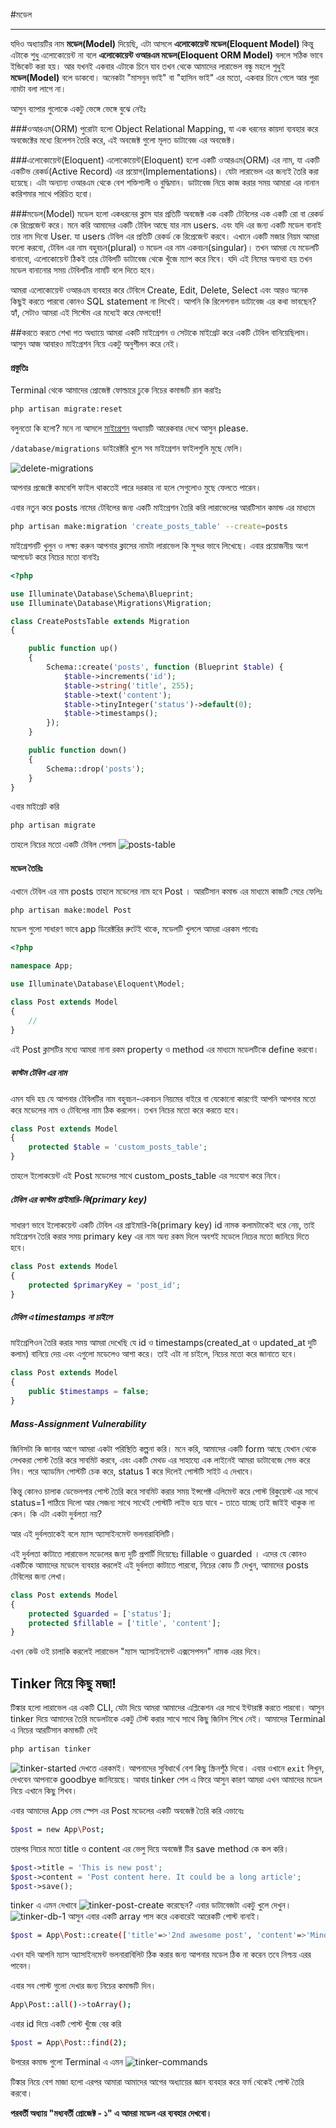 #মডেল
***
যদিও অধ্যায়টির নাম **মডেল(Model)** দিয়েছি, এটা আসলে **এলোকোয়েন্ট মডেল(Eloquent Model)** কিন্তু এটাকে শুধু এলোকোয়েন্ট না বলে **এলোকোয়েন্ট ওআরএম মডেল(Eloquent ORM Model)** বললে সঠিক ভাবে ইন্ডিকেট করা হয়। আর যখনই একবার এটাকে চিনে যাব তখন থেকে আমাদের লারাভেল বন্ধু মহলে শুধুই **মডেল(Model)** বলে ডাকবো।
অনেকটা "মাসনুন ভাই" বা "হাসিন ভাই" এর মতো, একবার চিনে গেলে আর পুরা নামটা বলা লাগে না।

আসুন ব্যাপার গুলোকে একটু ভেঙ্গে ভেঙ্গে বুঝে নেইঃ

###ওআরএম(ORM)
পুরোটা হলো Object Relational Mapping, যা এক ধরনের কায়দা ব্যবহার করে অবজেক্টের মধ্যে রিলেশন তৈরি করে, এই অবজেক্ট গুলো মূলত ডাটাবেজ এর অবজেক্ট।

###এলোকোয়েন্ট(Eloquent)
এলোকোয়েন্ট(Eloquent) হলো একটি ওআরএম(ORM) এর নাম, যা একটি একটিভ রেকর্ড(Active Record) এর প্রয়োগ(Implementations)। যেটা লারাভেল এর জন্যই তৈরি করা হয়েছে। এটা অন্যান্য ওআরএম থেকে বেশ শক্তিশালী ও বুদ্ধিমান। ডাটাবেজ নিয়ে কাজ করার সময় আমারা এর নানান কারিশমার সাথে পরিচিত হবো।

###মডেল(Model)
মডেল হলো একধরনের ক্লাস যার প্রতিটি অবজেক্ট এক একটি টেবিলের এক একটি রো বা রেকর্ড কে রিপ্রেজেন্ট করে।
মনে করি আমাদের একটি টেবিল আছে যার নাম users. এবং যদি এর জন্য একটি মডেল বানাই তার নাম দিবো User. যা users টেবিল এর প্রতিটি রেকর্ড কে রিপ্রেজেন্ট করবে।
এখানে একটি মজার নিয়ম আমরা ফলো করবো, টেবিল এর নাম বহুবচন(plural) ও মডেল এর নাম একবচন(singular)। তখন আমরা যে মডেলটি বানাবো, এলোকোয়েন্ট ঠিকই তার টেবিলটি ডাটাবেজ থেকে খুঁজে ম্যাপ করে নিবে। যদি এই নিমের অন্যথা হয় তখন মডেল বানানোর সময় টেবিলটির নামটি বলে দিতে হবে।


আমরা এলোকোয়েন্ট ওআরএম ব্যবহার করে টেবিলে Create, Edit, Delete, Select এবং আরও অনেক কিছুই করতে পারবো কোনও SQL statement না লিখেই। আপনি কি রিলেশনাল ডাটাবেজ এর কথা ভাবছেন? হ্যাঁ, সেটাও আমরা এই সিস্টেম এর মধ্যেই করে ফেলবো!!

##করতে করতে শেখা
গত অধ্যায়ে আমরা একটি মাইগ্রেশন ও সেটাকে মাইগ্রেট করে একটি টেবিল বানিয়েছিলাম। আসুন আজ আবারও মাইগ্রেশন নিয়ে একটু অনুশীলন করে নেই।

#### প্রস্তুতিঃ
Terminal থেকে আমাদের প্রোজেক্ট ফোল্ডারে ঢুকে নিচের কমান্ডটি রান করাইঃ
```bash
php artisan migrate:reset
```
বলুনতো কি হলো? মনে না আসলে [মাইগ্রেশন](http://laravel.howtocode.com.bd/migration.html) অধ্যায়টি আরেকবার দেখে আসুন please.

``` /database/migrations ```
ডাইরেক্টরি খুলে সব মাইগ্রেশন ফাইলগুলি মুছে ফেলি।

![delete-migrations](images/delete-migrations.png )

আপনার প্রজেক্টে কমবেশি ফাইল থাকতেই পারে দরকার না হলে সেগুলোও মুছে ফেলতে পারেন।

এবার নতুন করে posts নামের টেবিলের জন্য একটি মাইগ্রেশন তৈরি করি লারাভেলের আরটিসান কমান্ড এর মাধ্যমে

```bash
php artisan make:migration 'create_posts_table' --create=posts
```
মাইগ্রেশনটি খুলুন ও লক্ষ্য করুন আপনার ক্লাসের নামটা লারাভেল কি সুন্দর ভাবে লিখেছে।
এবার প্রয়োজনীয় অংশ আপডেট করে নিচের মতো বানাইঃ
```php
<?php

use Illuminate\Database\Schema\Blueprint;
use Illuminate\Database\Migrations\Migration;

class CreatePostsTable extends Migration
{

    public function up()
    {
        Schema::create('posts', function (Blueprint $table) {
            $table->increments('id');
            $table->string('title', 255);
            $table->text('content');
            $table->tinyInteger('status')->default(0);
            $table->timestamps();
        });
    }

    public function down()
    {
        Schema::drop('posts');
    }
}
```
এবার মাইগ্রেট করি
```bash
php artisan migrate
```
তাহলে নিচের মতো একটি টেবিল পেলাম
![posts-table](images/posts-table.png)

#### মডেল তৈরিঃ

এখানে টেবিল এর নাম posts তাহলে মডেলের নাম হবে Post । আরটিসান কমান্ড এর মাধ্যমে কাজটি সেরে ফেলিঃ

```bash
php artisan make:model Post
```
মডেল গুলো সাধারণ ভাবে app ডিরেক্টরির রুটেই থাকে, মডেলটি খুললে আমরা এরকম পাবোঃ

```php
<?php

namespace App;

use Illuminate\Database\Eloquent\Model;

class Post extends Model
{
    //
}
```
এই Post ক্লাসটির মধ্যে আমরা নানা রকম property ও method এর মাধ্যমে মডেলটিকে define করবো।
##### কাস্টম টেবিল এর নাম
এমন যদি হয় যে আপনার টেবিলটির নাম বহুবচন-একবচন নিয়মের বাইরে বা যেকোনো কারণেই আপনি আপনার মতো করে মডেলের নাম ও টেবিলের নাম ঠিক করলেন। তখন নিচের মতো করে করতে হবে।
```php
class Post extends Model
{
    protected $table = 'custom_posts_table';
}
```
তাহলে ইলোকয়েন্ট এই Post মডেলের সাথে custom_posts_table এর সংযোগ করে নিবে।

##### টেবিল এর কাস্টম প্রাইমারি-কি(primary key)
সাধারণ ভাবে ইলোকয়েন্ট একটি টেবিল এর প্রাইমারি-কি(primary key) id নামক কলামটাকেই ধরে নেয়, তাই মাইগ্রেশন তৈরি করার সময় primary key এর নাম অন্য রকম দিলে অবশই মডেলে নিচের মতো জানিয়ে দিতে হবে।

```php
class Post extends Model
{
    protected $primaryKey = 'post_id';
}
```
##### টেবিল এ timestamps না চাইলে
মাইগ্রেশিওন তৈরি করার সময় আমরা দেখেছি যে id ও timestamps(created_at ও updated_at দুটি কলাম) বানিয়ে দেয় এবং এগুলো মডেলেও আশা করে। তাই এটা না চাইলে, নিচের মতো করে জানাতে হবে।
```php
class Post extends Model
{
    public $timestamps = false;
}
```
##### Mass-Assignment Vulnerability
জিনিসটা কি জানার আগে আমরা একটা পরিস্থিতি কল্পনা করি।
মনে করি, আমাদের একটি form আছে যেখান থেকে লেখকরা পোস্ট তৈরি করে সাবমিট করবে, এবং একটি মেথড এর সাহায্যে এক লাইনেই আমরা ডাটাবেজে সেভ করে নিব। পরে অ্যাডমিন পোস্টটি চেক করে, status 1 করে দিলেই পোস্টটি সাইট এ দেখাবে।

কিন্তু কোনও চালাক ডেভেলপার  পোস্ট তৈরি করে সাবমিট করার সময় ইন্সপেক্ট এলিমেন্ট করে পোস্ট রিকুয়েস্ট এর সাথে status=1 পাঠিয়ে দিলো আর সেজন্য সাথে সাথেই পোস্টটি লাইভ হয়ে যাবে - তাতে যাচ্ছে তাই জাইই থাকুক না কেন। কি এটা একটা দুর্বলতা নয়?

আর এই দুর্বলতাকেই বলে ম্যাস অ্যাসাইনমেন্ট ভলনারাবিলিটি।

এই দুর্বলতা কাটাতে লারাভেল মডেলের জন্য দুটি প্রপার্টি দিয়েছেঃ fillable ও guarded ।
এদের যে কোনও একটিকে আমাদের মডেলে ব্যবহার করলেই এই দুর্বলতা কাটাতে পারবো, নিচের কোড টি দেখুন, আমাদের posts টেবিলের জন্য লেখা।
```php
class Post extends Model
{
    protected $guarded = ['status'];
    protected $fillable = ['title', 'content'];
}
```
এখন কেউ ওই চালাকি করলেই লারাভেল "ম্যাস অ্যাসাইনমেন্ট এক্সসেপসন" নামক এরর দিবে।

## Tinker নিয়ে কিছু মজা!
টিঙ্কার হলো লারাভেল এর একটি CLI, যেটা দিয়ে আমরা আমাদের এপ্লিকেশন এর সাথে ইন্টারাক্ট করতে পারবো।
আসুন tinker দিয়ে আমাদের তৈরি মডেলটাকে একটু টেস্ট করার সাথে সাথে কিছু জিনিস শিখে নেই।
আমাদের Terminal এ নিচের আরটিসান কমান্ডটি দেই
```bash
php artisan tinker
```
![tinker-started](images/tinker-started.png)
দেখতে এরকমই। আপনাদের সুবিধার্থে বেশ কিছু স্ক্রিনশুঁঠ দিবো।
এবার ওখানে ```exit``` লিখুন, দেখবেন আপনাকে goodbye জানিয়েছে। আবার tinker শেল এ ফিরে আসুন কারণ আমরা এখন আমাদের মডেল নিয়ে এখানে কিছু শিখব।

এবার আমাদের App নেম স্পেস এর Post মডেলের একটি অবজেক্ট তৈরি করি এভাবেঃ
```bash
$post = new App\Post;
```
তারপর নিচের মতো title ও content এর ভেলু দিয়ে অবজেক্ট টির save method কে কল করি।

```php
$post->title = 'This is new post';
$post->content = 'Post content here. It could be a long article';
$post->save();
```
tinker এ এমন দেখাবে
![tinker-post-create](images/tinker-post-create.png)
করেছেন? এবার ডাটাবেজটা একটু খুলে দেখুন।
![tinker-db-1](images/post-saved-1.png)
আসুন এবার একটি array পাস করে একবারেই আরেকটি পোস্ট বানাই।
```bash
$post = App\Post::create(['title'=>'2nd awesome post', 'content'=>'Mind blowing content']);
```
এখন যদি আপনি ম্যাস অ্যাসাইনমেন্ট ভলনারাবিলিট ঠিক করার জন্য আপনার মডেল ঠিক না করেন তবে নিশ্চয় এরর পাবেন।

এবার সব পোস্ট গুলো দেখার জন্য নিচের কমান্ডটি দিন।
```bash
App\Post::all()->toArray();
```
এবার id দিয়ে একটি পোস্ট খুঁজে বের করি
```bash
$post = App\Post::find(2);
```
উপরের কমান্ড গুলো Terminal এ এমন
![tinker-commands](images/tinker-commands.png)

টিঙ্কার নিয়ে বেশ মাজা হলো এরপর আমারা আমাদের আগের অধ্যায়ের জ্ঞান ব্যবহার করে ফর্ম থেকেই পোস্ট তৈরি করবো।

**পরবর্তী অধ্যায় "মধ্যবর্তী প্রোজেক্ট - ১" এ আমরা মডেল এর ব্যবহার দেখবো।**
